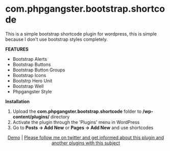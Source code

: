 com.phpgangster.bootstrap.shortcode
===================================
This is a simple bootstrap shortcode plugin for wordpress, this is simple because I don't use bootstrap styles completely.

<strong> FEATURES </strong>
<ul>
  <li>Bootstrap Alerts</li>
	<li>Bootstrap Buttons</li>
	<li>Bootstrap Button Groups</li>
	<li>Bootstrap Icons</li>
	<li>Bootstrp Hero Unit</li>
	<li>Bootstrap Well</li>
	<li>Phpgangster Style</li>
</ul>
<strong>Installation</strong>
<ol>
	<li>Upload the <strong>com.phpgangster.bootstrap.shortcode</strong> folder to <strong>/wp-content/plugins/</strong> directory</li>
	<li>Activate the plugin through the 'Plugins' menu in WordPress</li>
	<li>Go to <strong>Posts -> Add New</strong> or <strong>Pages -> Add New</strong> and use shortcodes</li>
</ol>
<center>
<a href="http://phpgangster.com/demo-bootstrap-shortcode-plugin/" target="blank">Demo</a> | <a href="http://twitter.com/pia_aslani" target="blank">Please follow me on twitter and get informed about this plugin and another plugins with this subject</a>
</center>
